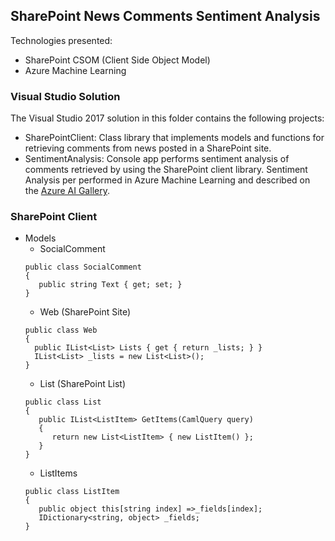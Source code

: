 ## SharePoint News Comments Sentiment Analysis
Technologies presented:
- SharePoint CSOM (Client Side Object Model)
- Azure Machine Learning

###  Visual Studio Solution
The Visual Studio 2017 solution in this folder contains the following projects:
- SharePointClient: Class library that implements models and functions for retrieving comments from news posted in a SharePoint site.
- SentimentAnalysis: Console app performs sentiment analysis of comments retrieved by using the SharePoint client library. Sentiment Analysis per performed in Azure Machine Learning and described on the [Azure AI Gallery](https://gallery.azure.ai/Experiment/SharePoint-Sentiment-Analysis).

### SharePoint Client
- Models
  - SocialComment
  ```
  public class SocialComment
  {
     public string Text { get; set; }
  }
  ```
  - Web (SharePoint Site)
  ```
  public class Web
  {
    public IList<List> Lists { get { return _lists; } }
    IList<List> _lists = new List<List>();
  }
  ```
  - List (SharePoint List)
  ```
  public class List
  {
     public IList<ListItem> GetItems(CamlQuery query)
     {
        return new List<ListItem> { new ListItem() };
     }
  }
  ```
  - ListItems
  ```
  public class ListItem
  {
     public object this[string index] =>_fields[index];
     IDictionary<string, object> _fields;
  }
  ```
  
